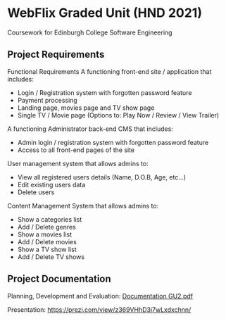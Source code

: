 # WebFlix Graded Unit (HND 2021)

Coursework for Edinburgh College Software Engineering

## Project Requirements

Functional Requirements
A functioning front-end site / application that includes:
- Login / Registration system with forgotten password feature
- Payment processing
-	Landing page, movies page and TV show page
-	Single TV / Movie page (Options to: Play Now / Review / View Trailer)

A functioning Administrator back-end CMS that includes:
-	Admin login / registration system with forgotten password feature
-	Access to all front-end pages of the site

User management system that allows admins to:
-	View all registered users details (Name, D.O.B, Age, etc…)
-	Edit existing users data
-	Delete users

Content Management System that allows admins to:
-	Show a categories list
-	Add / Delete genres
-	Show a movies list
-	Add / Delete movies
-	Show a TV show list
-	Add / Delete TV shows

## Project Documentation

Planning, Development and Evaluation: [Documentation GU2.pdf](https://github.com/Suttie23/WebFlixProject/files/8385192/Documentation.GU2.pdf)

Presentation: https://prezi.com/view/z369VHhD3j7wLxdxchnn/
